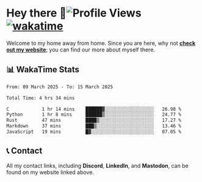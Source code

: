 # Hey there :wave:![Profile Views](https://komarev.com/ghpvc/?username=skifli) [![wakatime](https://wakatime.com/badge/user/b4317b02-0c6d-457b-82a4-a448b8a8d1df.svg)](https://wakatime.com/@b4317b02-0c6d-457b-82a4-a448b8a8d1df)

Welcome to my home away from home. Since you are here, why not [**check out my website**](https://skifli.github.io); you can find our more about myself there.

## 📊 WakaTime Stats

<!--START_SECTION:waka-->

```txt
From: 09 March 2025 - To: 15 March 2025

Total Time: 4 hrs 34 mins

C            1 hr 14 mins    ██████▓░░░░░░░░░░░░░░░░░░   26.98 %
Python       1 hr 8 mins     ██████▒░░░░░░░░░░░░░░░░░░   24.77 %
Rust         47 mins         ████▒░░░░░░░░░░░░░░░░░░░░   17.27 %
Markdown     37 mins         ███▒░░░░░░░░░░░░░░░░░░░░░   13.46 %
JavaScript   19 mins         █▓░░░░░░░░░░░░░░░░░░░░░░░   07.05 %
```

<!--END_SECTION:waka-->

## 📞 Contact

All my contact links, including **Discord**, **LinkedIn**, and **Mastodon**, can be found on my website linked above.

